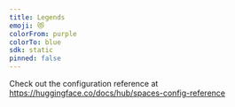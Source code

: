 ```yaml
---
title: Legends
emoji: 😻
colorFrom: purple
colorTo: blue
sdk: static
pinned: false
---
```


Check out the configuration reference at https://huggingface.co/docs/hub/spaces-config-reference
